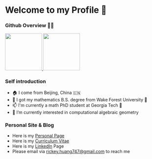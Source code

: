 # Welcome to my Profile 👋
### Github Overview 🧑‍💻

<a href="https://github.com/Rick3yHuang">
  <img height="120em" src="https://github-readme-stats-git-masterrstaa-rickstaa.vercel.app/api?username=Rick3yHuang&count_private=true&show_icons=true&theme=github_dark" />
  <img height="120em" src="https://github-readme-stats-git-masterrstaa-rickstaa.vercel.app/api/top-langs/?username=Rick3yHuang&hide=html,javascript,css,tex& show_icons=true&theme=github_dark&layout=compact" />
</a>

### Self introduction
- 🏠 I come from Beijing, China 🇨🇳
- 🏫 I got my mathematics B.S. degree from Wake Forest University 🎩
- 📫 I'm currently a math PhD student at Georgia Tech 🐝
- 🔭 I’m currently interested in computational algebraic geometry

### Personal Site & Blog
- Here is my [Personal Page](https://sites.gatech.edu/rickeyhuang77/)
- Here is my [Curriculum Vitae](https://drive.google.com/file/d/1ZVOyHsabYrb9XnZT-mUbz2LKc2tyo237/view?usp=sharing)
- Here is my [LinkedIn](https://www.linkedin.com/in/ruiqi-huang-44968a1a2/) Page
- Please email via rickey.huang747@gmail.com to reach me
